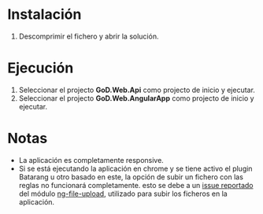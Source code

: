 # Instalación

1. Descomprimir el fichero y abrir la solución.

# Ejecución

1. Seleccionar el projecto **GoD.Web.Api** como projecto de inicio y ejecutar.
2. Seleccionar el projecto **GoD.Web.AngularApp** como projecto de inicio y ejecutar.

# Notas

* La aplicación es completamente responsive.
* Si se está ejecutando la aplicación en chrome y se tiene activo el plugin Batarang u otro basado en este, la opción de subir un fichero con las reglas no funcionará completamente. esto se debe a un [issue reportado](https://github.com/danialfarid/ng-file-upload/issues/982) del módulo [ng-file-upload](https://github.com/danialfarid/ng-file-upload), utilizado para subir los ficheros en la aplicación.

